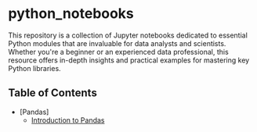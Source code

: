 # python_notebooks
 This repository is a collection of Jupyter notebooks dedicated to essential Python modules that are invaluable for data analysts and scientists. Whether you're a beginner or an experienced data professional, this resource offers in-depth insights and practical examples for mastering key Python libraries.

## Table of Contents

- [Pandas]
  - [Introduction to Pandas](python_notebooks/Pandas%20Basics.ipynb)

